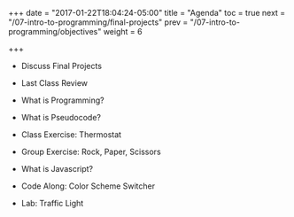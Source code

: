 +++
date = "2017-01-22T18:04:24-05:00"
title = "Agenda"
toc = true
next = "/07-intro-to-programming/final-projects"
prev = "/07-intro-to-programming/objectives"
weight = 6

+++

- Discuss Final Projects

- Last Class Review

- What is Programming?

- What is Pseudocode?

- Class Exercise: Thermostat

- Group Exercise: Rock, Paper, Scissors

- What is Javascript?

- Code Along: Color Scheme Switcher

- Lab: Traffic Light
